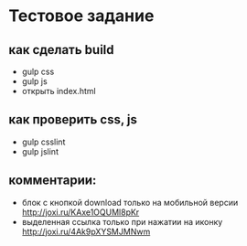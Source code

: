 # Тестовое задание
## как сделать build
- gulp css
- gulp js
- открыть index.html

## как проверить css, js
- gulp csslint
- gulp jslint

## комментарии:
- блок с кнопкой download только на мобильной версии http://joxi.ru/KAxe1OQUMl8pKr
- выделенная ссылка только при нажатии на иконку http://joxi.ru/4Ak9pXYSMJMNwm